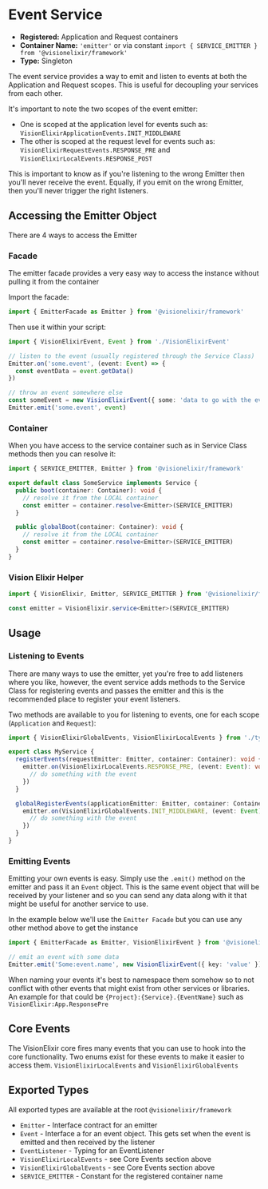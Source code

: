 # Event Service

- **Registered:** Application and Request containers
- **Container Name:** `'emitter'` or via constant `import { SERVICE_EMITTER } from '@visionelixir/framework'`
- **Type:** Singleton

The event service provides a way to emit and listen to events at both the Application and Request scopes. This is useful
for decoupling your services from each other.

It's important to note the two scopes of the event emitter:
- One is scoped at the application level for events such as: `VisionElixirApplicationEvents.INIT_MIDDLEWARE`
- The other is scoped at the request level for events such as: `VisionElixirRequestEvents.RESPONSE_PRE` and `VisionElixirLocalEvents.RESPONSE_POST`

This is important to know as if you're listening to the wrong Emitter then you'll never receive the event. Equally, if you
emit on the wrong Emitter, then you'll never trigger the right listeners.

## Accessing the Emitter Object

There are 4 ways to access the Emitter

### Facade

The emitter facade provides a very easy way to access the instance without pulling it from the container

Import the facade:
```typescript
import { EmitterFacade as Emitter } from '@visionelixir/framework'
```

Then use it within your script:

```typescript
import { VisionElixirEvent, Event } from './VisionElixirEvent'

// listen to the event (usually registered through the Service Class)
Emitter.on('some.event', (event: Event) => {
  const eventData = event.getData()
})

// throw an event somewhere else
const someEvent = new VisionElixirEvent({ some: 'data to go with the event' })
Emitter.emit('some.event', event)
```

### Container

When you have access to the service container such as in Service Class methods then you can resolve it:

```typescript
import { SERVICE_EMITTER, Emitter } from '@visionelixir/framework'

export default class SomeService implements Service {
  public boot(container: Container): void {
    // resolve it from the LOCAL container
    const emitter = container.resolve<Emitter>(SERVICE_EMITTER)
  }

  public globalBoot(container: Container): void {
    // resolve it from the LOCAL container
    const emitter = container.resolve<Emitter>(SERVICE_EMITTER)
  }
}
```

### Vision Elixir Helper

```typescript
import { VisionElixir, Emitter, SERVICE_EMITTER } from '@visionelixir/framework'

const emitter = VisionElixir.service<Emitter>(SERVICE_EMITTER)
```

## Usage

### Listening to Events

There are many ways to use the emitter, yet you're free to add listeners where you like, however, the event service adds
methods to the Service Class for registering events and passes the emitter and this is the recommended place to register your
event listeners.

Two methods are available to you for listening to events, one for each scope (`Application` and `Request`):

```typescript
import { VisionElixirGlobalEvents, VisionElixirLocalEvents } from './types'

export class MyService {
  registerEvents(requestEmitter: Emitter, container: Container): void {
    emitter.on(VisionElixirLocalEvents.RESPONSE_PRE, (event: Event): void => {
      // do something with the event
    })
  }

  globalRegisterEvents(applicationEmitter: Emitter, container: Container): void {
    emitter.on(VisionElixirGlobalEvents.INIT_MIDDLEWARE, (event: Event): void => {
      // do something with the event
    })
  }
}
```

### Emitting Events

Emitting your own events is easy. Simply use the `.emit()` method on the emitter and pass it an `Event` object. This is
the same event object that will be received by your listener and so you can send any data along with it that might be useful
for another service to use.

In the example below we'll use the `Emitter Facade` but you can use any other method above to get the instance

```typescript
import { EmitterFacade as Emitter, VisionElixirEvent } from '@visionelixir/framework'

// emit an event with some data
Emitter.emit('Some:event.name', new VisionElixirEvent({ key: 'value' }))
```

When naming your events it's best to namespace them somehow so to not conflict with other events that might exist from other
services or libraries. An example for that could be `{Project}:{Service}.{EventName}` such as `VisionElixir:App.ResponsePre`

## Core Events

The VisionElixir core fires many events that you can use to hook into the core functionality. Two enums exist for these events
to make it easier to access them. `VisionElixirLocalEvents` and `VisionElixirGlobalEvents`

## Exported Types

All exported types are available at the root `@visionelixir/framework`

- `Emitter` - Interface contract for an emitter
- `Event` - Interface a for an event object. This gets set when the event is emitted and then received by the listener
- `EventListener` - Typing for an EventListener
- `VisionElixirLocalEvents` - see Core Events section above
- `VisionElixirGlobalEvents` - see Core Events section above
- `SERVICE_EMITTER` - Constant for the registered container name
